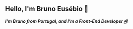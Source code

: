 ## Hello, I'm Bruno Eusébio 👋

##### I'm Bruno from Portugal, and I'm a Front-End Developer 🖱!

<!--
**Degortunger/Degortunger** is a ✨ _special_ ✨ repository because its `README.md` (this file) appears on your GitHub profile.
